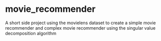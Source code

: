 # movie_recommender
A short side project using the movielens dataset to create a simple movie recommender and complex movie recommender using the singular value decomposition algorithm
